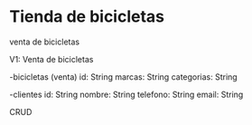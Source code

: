 # Tienda de bicicletas

venta de bicicletas

V1: Venta de bicicletas

-bicicletas (venta)
id: String
marcas: String
categorias: String


-clientes 
id: String
nombre: String
telefono: String
email: String

CRUD